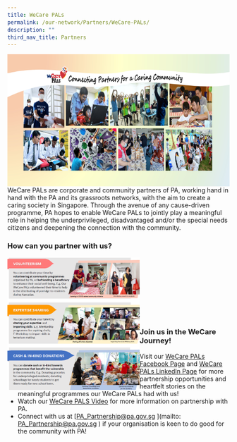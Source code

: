 ```yaml
---
title: WeCare PALs
permalink: /our-network/Partners/WeCare-PALs/
description: ""
third_nav_title: Partners
---
```

<img style="height:300px;width:550px"  align="left" src="/images/Our%20Network/Partners/Facebook%20Banner%20(Final)%2027%20April.jpg"><br><br><br><br><br><br><br><br><br>
WeCare PALs are corporate and community partners of PA, working hand in hand with the PA and its grassroots networks, with the aim to create a caring society in Singapore. Through the avenue of any cause-driven programme, PA hopes to enable WeCare PALs to jointly play a meaningful role in helping the underprivileged, disadvantaged and/or the special needs citizens and deepening the connection with the community.

### How can you partner with us?


<img style="height:300px;width:300px"  align="left" src="/images/Our%20Network/Partners/We%20care%20PALS.png"><br><br><br><br><br><br><br><br>
### Join us in the WeCare Journey!


* Visit our [WeCare PALs Facebook Page](https://www.facebook.com/login/?next=https%3A%2F%2Fwww.facebook.com%2FWeCarePALs) and [WeCare PALs LinkedIn Page](https://www.linkedin.com/company/wecarepals/)  for more partnership opportunities and heartfelt stories on the meaningful programmes our WeCare PALs had with us!
* Watch our [WeCare PALS Video](https://www.youtube.com/watch?v=yJkPFgliSBA) for more information on partnership with PA.
* Connect with us at [PA_Partnership@pa.gov.sg ](mailto: PA_Partnership@pa.gov.sg ) if your organisation is keen to do good for the community with PA!